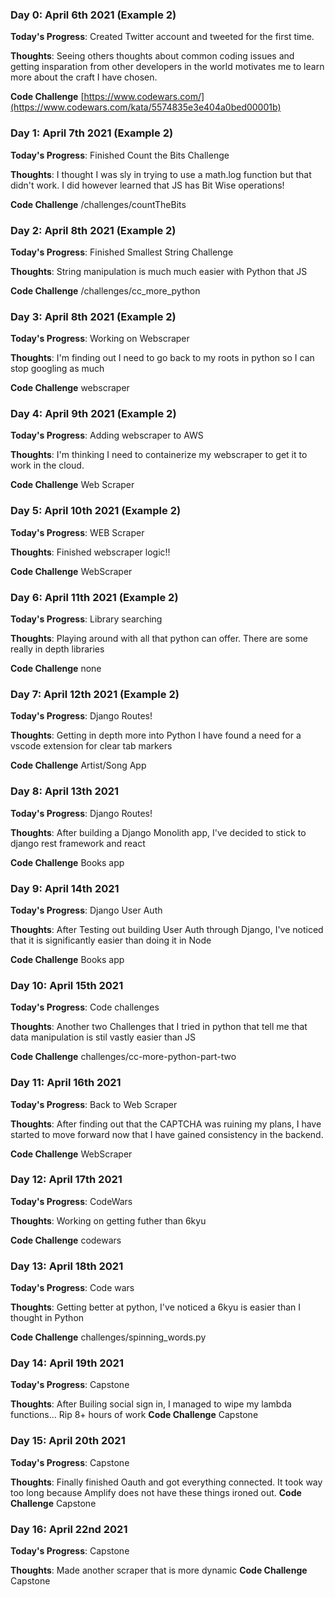 ### Day 0: April 6th 2021 (Example 2)

**Today's Progress**: Created Twitter account and tweeted for the first time.

**Thoughts**: Seeing others thoughts about common coding issues and getting insparation from other developers in the world motivates me to learn more about the craft I have chosen.

**Code Challenge** [https://www.codewars.com/](https://www.codewars.com/kata/5574835e3e404a0bed00001b)

### Day 1: April 7th 2021 (Example 2)

**Today's Progress**: Finished Count the Bits Challenge

**Thoughts**: I thought I was sly in trying to use a math.log function but that didn't work. I did however learned that JS has Bit Wise operations!

**Code Challenge** /challenges/countTheBits

### Day 2: April 8th 2021 (Example 2)

**Today's Progress**: Finished Smallest String Challenge

**Thoughts**: String manipulation is much much easier with Python that JS

**Code Challenge** /challenges/cc_more_python

### Day 3: April 8th 2021 (Example 2)

**Today's Progress**: Working on Webscraper

**Thoughts**: I'm finding out I need to go back to my roots in python so I can stop googling as much

**Code Challenge** webscraper

### Day 4: April 9th 2021 (Example 2)

**Today's Progress**: Adding webscraper to AWS

**Thoughts**: I'm thinking I need to containerize my webscraper to get it to work in the cloud.

**Code Challenge** Web Scraper

### Day 5: April 10th 2021 (Example 2)

**Today's Progress**: WEB Scraper

**Thoughts**: Finished webscraper logic!!

**Code Challenge** WebScraper

### Day 6: April 11th 2021 (Example 2)

**Today's Progress**: Library searching

**Thoughts**: Playing around with all that python can offer. There are some really in depth libraries

**Code Challenge** none

### Day 7: April 12th 2021 (Example 2)

**Today's Progress**: Django Routes!

**Thoughts**: Getting in depth more into Python I have found a need for a vscode extension for clear tab markers

**Code Challenge** Artist/Song App

### Day 8: April 13th 2021

**Today's Progress**: Django Routes!

**Thoughts**: After building a Django Monolith app, I've decided to stick to django rest framework and react

**Code Challenge** Books app

### Day 9: April 14th 2021

**Today's Progress**: Django User Auth

**Thoughts**: After Testing out building User Auth through Django, I've noticed that it is significantly easier than doing it in Node

**Code Challenge** Books app

### Day 10: April 15th 2021

**Today's Progress**: Code challenges

**Thoughts**:
Another two Challenges that I tried in python that tell me that data manipulation is stil vastly easier than JS

**Code Challenge** challenges/cc-more-python-part-two

### Day 11: April 16th 2021

**Today's Progress**: Back to Web Scraper

**Thoughts**:
After finding out that the CAPTCHA was ruining my plans, I have started to move forward now that I have gained consistency in the backend.

**Code Challenge** WebScraper

### Day 12: April 17th 2021

**Today's Progress**: CodeWars

**Thoughts**:
Working on getting futher than 6kyu

**Code Challenge** codewars

### Day 13: April 18th 2021

**Today's Progress**: Code wars

**Thoughts**:
Getting better at python, I've noticed a 6kyu is easier than I thought in Python

**Code Challenge** challenges/spinning_words.py

### Day 14: April 19th 2021

**Today's Progress**: Capstone

**Thoughts**:
After Builing social sign in, I managed to wipe my lambda functions... Rip 8+ hours of work
**Code Challenge** Capstone

### Day 15: April 20th 2021

**Today's Progress**: Capstone

**Thoughts**:
Finally finished Oauth and got everything connected. It took way too long because Amplify does not have these things ironed out.
**Code Challenge** Capstone

### Day 16: April 22nd 2021

**Today's Progress**: Capstone

**Thoughts**:
Made another scraper that is more dynamic
**Code Challenge** Capstone
